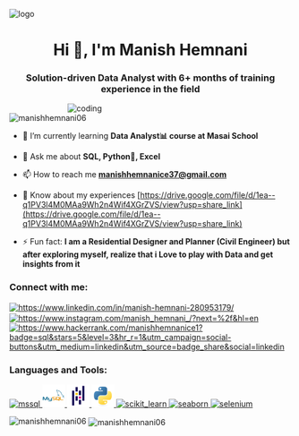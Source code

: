 ![logo](https://camo.githubusercontent.com/ba9f3bd30647e352a3f5e1e45eb45c6ec7bad6155cd16aaedf4a426738da0ca5/68747470733a2f2f696e646f616e616c79746963612e636f6d2f7374617469632f696d616765732f62616e6e6572722e676966)
<h1 align="center">Hi 👋, I'm Manish Hemnani</h1>
<h3 align="center">Solution-driven Data Analyst with 6+ months of training experience in the field</h3>
<img align="right" alt="coding" width="400" src="https://user-images.githubusercontent.com/55389276/140866485-8fb1c876-9a8f-4d6a-98dc-08c4981eaf70.gif">
<p align="left"> <img src="https://komarev.com/ghpvc/?username=manishhemnani06&label=Profile%20views&color=0e75b6&style=flat" alt="manishhemnani06" /> </p>

- 🌱 I’m currently learning **Data Analyst📊 course at Masai School**

- 💬 Ask me about **SQL, Python🐍, Excel**

- 📫 How to reach me **manishhemnanice37@gmail.com**

- 📄 Know about my experiences [https://drive.google.com/file/d/1ea--q1PV3l4M0MAa9Wh2n4Wif4XGrZVS/view?usp=share_link](https://drive.google.com/file/d/1ea--q1PV3l4M0MAa9Wh2n4Wif4XGrZVS/view?usp=share_link)

- ⚡ Fun fact: **I am a Residential Designer and Planner (Civil Engineer) but after exploring myself, realize that i Love to play with Data and get insights from it**

<h3 align="left">Connect with me:</h3>
<p align="left">
<a href="https://linkedin.com/in/https://www.linkedin.com/in/manish-hemnani-280953179/" target="blank"><img align="center" src="https://raw.githubusercontent.com/rahuldkjain/github-profile-readme-generator/master/src/images/icons/Social/linked-in-alt.svg" alt="https://www.linkedin.com/in/manish-hemnani-280953179/" height="30" width="40" /></a>
<a href="https://instagram.com/https://www.instagram.com/manish_hemnani_/?next=%2f&hl=en" target="blank"><img align="center" src="https://raw.githubusercontent.com/rahuldkjain/github-profile-readme-generator/master/src/images/icons/Social/instagram.svg" alt="https://www.instagram.com/manish_hemnani_/?next=%2f&hl=en" height="30" width="40" /></a>
<a href="https://www.hackerrank.com/https://www.hackerrank.com/manishhemnanice1?badge=sql&stars=5&level=3&hr_r=1&utm_campaign=social-buttons&utm_medium=linkedin&utm_source=badge_share&social=linkedin" target="blank"><img align="center" src="https://raw.githubusercontent.com/rahuldkjain/github-profile-readme-generator/master/src/images/icons/Social/hackerrank.svg" alt="https://www.hackerrank.com/manishhemnanice1?badge=sql&stars=5&level=3&hr_r=1&utm_campaign=social-buttons&utm_medium=linkedin&utm_source=badge_share&social=linkedin" height="30" width="40" /></a>
</p>

<h3 align="left">Languages and Tools:</h3>
<p align="left"> <a href="https://www.microsoft.com/en-us/sql-server" target="_blank" rel="noreferrer"> <img src="https://www.svgrepo.com/show/303229/microsoft-sql-server-logo.svg" alt="mssql" width="40" height="40"/> </a> <a href="https://www.mysql.com/" target="_blank" rel="noreferrer"> <img src="https://raw.githubusercontent.com/devicons/devicon/master/icons/mysql/mysql-original-wordmark.svg" alt="mysql" width="40" height="40"/> </a> <a href="https://pandas.pydata.org/" target="_blank" rel="noreferrer"> <img src="https://raw.githubusercontent.com/devicons/devicon/2ae2a900d2f041da66e950e4d48052658d850630/icons/pandas/pandas-original.svg" alt="pandas" width="40" height="40"/> </a> <a href="https://www.python.org" target="_blank" rel="noreferrer"> <img src="https://raw.githubusercontent.com/devicons/devicon/master/icons/python/python-original.svg" alt="python" width="40" height="40"/> </a> <a href="https://scikit-learn.org/" target="_blank" rel="noreferrer"> <img src="https://upload.wikimedia.org/wikipedia/commons/0/05/Scikit_learn_logo_small.svg" alt="scikit_learn" width="40" height="40"/> </a> <a href="https://seaborn.pydata.org/" target="_blank" rel="noreferrer"> <img src="https://seaborn.pydata.org/_images/logo-mark-lightbg.svg" alt="seaborn" width="40" height="40"/> </a> <a href="https://www.selenium.dev" target="_blank" rel="noreferrer"> <img src="https://raw.githubusercontent.com/detain/svg-logos/780f25886640cef088af994181646db2f6b1a3f8/svg/selenium-logo.svg" alt="selenium" width="40" height="40"/> </a> </p>

<p><img align="left" src="https://github-readme-stats.vercel.app/api/top-langs?username=manishhemnani06&show_icons=true&locale=en&layout=compact" alt="manishhemnani06" /></p>

<p>&nbsp;<img align="center" src="https://github-readme-stats.vercel.app/api?username=manishhemnani06&show_icons=true&locale=en" alt="manishhemnani06" /></p>
